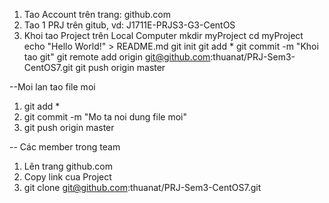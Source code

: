 1. Tao Account trên trang: github.com
2. Tao 1 PRJ trên gitub, vd: J1711E-PRJS3-G3-CentOS
3. Khoi tao Project trên Local Computer
mkdir myProject
cd myProject
echo "Hello World!" > README.md
git init
git add *
git commit -m "Khoi tao git"
git remote add origin git@github.com:thuanat/PRJ-Sem3-CentOS7.git
git push origin master

--Moi lan tao file moi
1. git add *
2. git commit -m "Mo ta noi dung file moi"
3. git push origin master

-- Các member trong team
1. Lên trang github.com
2. Copy link cua Project
3. git clone git@github.com:thuanat/PRJ-Sem3-CentOS7.git
